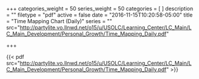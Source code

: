 +++
categories_weight = 50
series_weight = 50
categories = [
]
description = ""
filetype = "pdf"
active = false
date = "2016-11-15T10:20:58-05:00"
title = "Time Mapping Chart (Daily)"
series = ""
src="http://partylite.vo.llnwd.net/o15/u/USOLC/Learning_Center/LC_Main/LC_Main_Development/Personal_Growth/Time_Mapping_Daily.pdf"

+++

{{< pdf src="http://partylite.vo.llnwd.net/o15/u/USOLC/Learning_Center/LC_Main/LC_Main_Development/Personal_Growth/Time_Mapping_Daily.pdf" >}}
